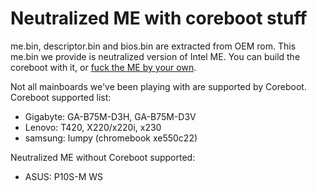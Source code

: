 # Neutralized ME with coreboot stuff

me.bin, descriptor.bin and bios.bin are extracted from OEM rom. This me.bin we provide is neutralized version of Intel ME. You can build the coreboot with it, or [fuck the ME by your own](https://hardenedlinux.github.io/firmware/2016/11/17/neutralize_ME_firmware_on_sandybridge_and_ivybridge.html).

Not all mainboards we've been playing with are supported by Coreboot. Coreboot supported list:

* Gigabyte: GA-B75M-D3H, GA-B75M-D3V
* Lenovo: T420, X220/x220i, x230
* samsung: lumpy (chromebook xe550c22)


Neutralized ME without Coreboot supported:

* ASUS: P10S-M WS

